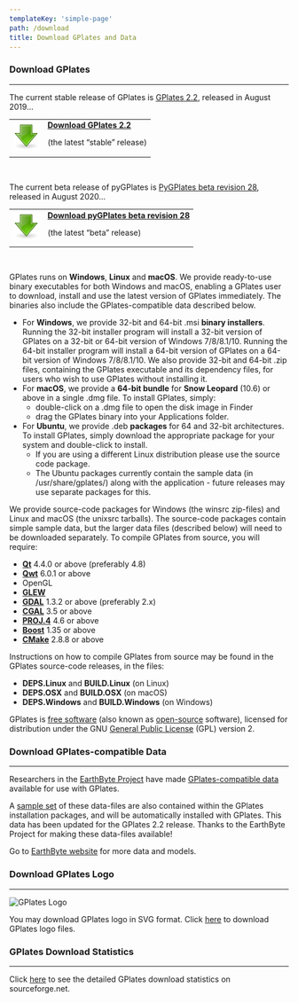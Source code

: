 ```yaml
---
templateKey: 'simple-page'
path: /download
title: Download GPlates and Data
---
```


### Download GPlates
---

The current stable release of GPlates is [GPlates 2.2](/news/2019-08-30-GPlates-2-2-released/), released in August 2019...

<div class="download-box">
    <table>
    <tbody>
        <tr>
            <td class="icon">
                <a href="http://sourceforge.net/projects/gplates/files/gplates/2.2/">
                    <img src="./img/GPlates-tango-actions-go-down-48.png" alt="Download GPlates">
                </a>
            </td>
            <td class="content" >
                <a href="http://sourceforge.net/projects/gplates/files/gplates/2.2/" title="GPlates 2.2 packages on SourceForge">
                <strong>Download GPlates 2.2</strong>
                </a>
                <p>(the latest “stable” release)</p>
            </td>
        </tr>
    </tbody>
    </table>
</div><br>

The current beta release of pyGPlates is [PyGPlates beta revision 28](/news/2020-08-18-PyGPlates-beta-revision-28-released/), released in August 2020...

<div class="download-box">
    <table>
    <tbody>
        <tr>
            <td class="icon">
                <a href="https://sourceforge.net/projects/gplates/files/pygplates/beta-revision-28/">
                    <img src="./img/GPlates-tango-actions-go-down-48.png" alt="Download pyGPlates">
                </a>
            </td>
            <td class="content" >
                <a href="https://sourceforge.net/projects/gplates/files/pygplates/beta-revision-28/" title="pyGPlates beta revision 28 packages on SourceForge">
                <strong>Download pyGPlates beta revision 28</strong>
                </a>
                <p>(the latest “beta” release)</p>
            </td>
        </tr>
    </tbody>
    </table>
</div><br>

GPlates runs on __Windows__, __Linux__ and __macOS__. We provide ready-to-use binary executables for both Windows and macOS, enabling a GPlates user to download, install and use the latest version of GPlates immediately. The binaries also include the GPlates-compatible data described below.

* For __Windows__, we provide 32-bit and 64-bit .msi __binary installers__. Running the 32-bit installer program will install a 32-bit version of GPlates on a 32-bit or 64-bit version of Windows 7/8/8.1/10. Running the 64-bit installer program will install a 64-bit version of GPlates on a 64-bit version of Windows 7/8/8.1/10. We also provide 32-bit and 64-bit .zip files, containing the GPlates executable and its dependency files, for users who wish to use GPlates without installing it.
* For __macOS__, we provide a __64-bit bundle__ for __Snow Leopard__ (10.6) or above in a single .dmg file. To install GPlates, simply:
    * double-click on a .dmg file to open the disk image in Finder
    * drag the GPlates binary into your Applications folder.
* For __Ubuntu__, we provide .deb __packages__ for 64 and 32-bit architectures. To install GPlates, simply download the appropriate package for your system and double-click to install.
    * If you are using a different Linux distribution please use the source code package.
    * The Ubuntu packages currently contain the sample data (in /usr/share/gplates/) along with the application - future releases may use separate packages for this.

We provide source-code packages for Windows (the winsrc zip-files) and Linux and macOS (the unixsrc tarballs). The source-code packages contain simple sample data, but the larger data files (described below) will need to be downloaded separately. To compile GPlates from source, you will require:

* [__Qt__](https://www.qt.io/) 4.4.0 or above (preferably 4.8)
* [__Qwt__](https://qwt.sourceforge.io/) 6.0.1 or above
* OpenGL
* [__GLEW__](http://glew.sourceforge.net/)
* [__GDAL__](https://gdal.org/) 1.3.2 or above (preferably 2.x)
* [__CGAL__](https://www.cgal.org/) 3.5 or above
* [__PROJ.4__](https://proj.org/) 4.6 or above
* [__Boost__](https://www.boost.org/) 1.35 or above
* [__CMake__](https://cmake.org/) 2.8.8 or above

Instructions on how to compile GPlates from source may be found in the GPlates source-code releases, in the files:

* __DEPS.Linux__ and __BUILD.Linux__ (on Linux)
* __DEPS.OSX__ and __BUILD.OSX__ (on macOS)
* __DEPS.Windows__ and __BUILD.Windows__ (on Windows)

GPlates is [free software](https://www.gnu.org/philosophy/free-sw.html) (also known as [open-source](https://opensource.org/docs/definition.php) software), licensed for distribution under the GNU [General Public License](https://www.gnu.org/licenses/old-licenses/gpl-2.0.html) (GPL) version 2.

### Download GPlates-compatible Data

---

Researchers in the [EarthByte Project](https://www.earthbyte.org/) have made [GPlates-compatible data](http://www.earthbyte.org/gplates-2-2-software-and-data-sets/) available for use with GPlates.

A [sample set](http://www.earthbyte.org/gplates-2-2-software-and-data-sets/) of these data-files are also contained within the GPlates installation packages, and will be automatically installed with GPlates. This data has been updated for the GPlates 2.2 release. Thanks to the EarthByte Project for making these data-files available!

Go to [EarthByte website](https://www.earthbyte.org/category/resources/data-models/) for more data and models.

### Download GPlates Logo

---

<img width="200px" src="/gplates_logo/newlogo.svg" alt="GPlates Logo">

You may download GPlates logo in SVG format. Click [here](https://www.earthbyte.org/webdav/ftp/earthbyte/GPlates_logo.zip) to download GPlates logo files.

### GPlates Download Statistics

---

Click [here](https://sourceforge.net/projects/gplates/files/gplates/stats/map?dates=2003-02-20+to+2118-05-24) to see the detailed GPlates download statistics on sourceforge.net.
